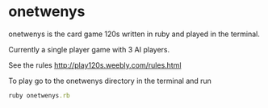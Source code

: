 # onetwenys

onetwenys is the card game 120s written in ruby and played in the terminal.

Currently a single player game with 3 AI players.

See the rules http://play120s.weebly.com/rules.html

To play go to the onetwenys directory in the terminal and run

```ruby
ruby onetwenys.rb
```